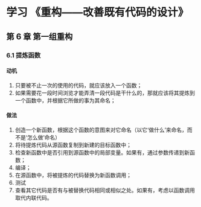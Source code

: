 # 学习 《重构——改善既有代码的设计》

## 第 6 章 第一组重构

### 6.1 提炼函数

#### 动机

1. 只要被不止一次的使用的代码，就应该放入一个函数；
2. 如果需要花一段时间浏览才能弄清一段代码是干什么的，那就应该将其提炼到一个函数中，并根据它所做的事为其命名；

#### 做法

1. 创造一个新函数，根据这个函数的意图来对它命名（以它‘做什么’来命名，而不是‘怎么做’命名）
2. 将待提炼代码从源函数复制到新建的目标函数中；
3. 检查新函数中是否引用到源函数中的局部变量。如果有，通过参数传递到新函数；
4. 编译；
5. 在源函数中，将被提炼的代码替换为新函数调用；
6. 测试
7. 查看其它代码是否有与被替换代码相同或相似之处。如果有，考虑以函数调用取代内联代码。
